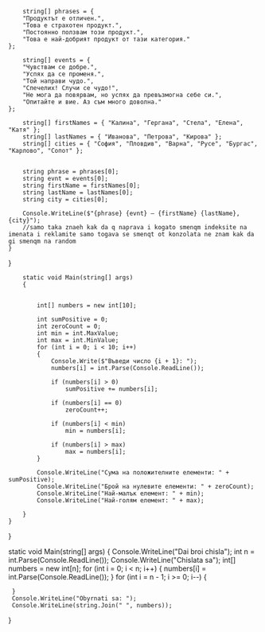         string[] phrases = {
        "Продуктът е отличен.",
        "Това е страхотен продукт.",
        "Постоянно ползвам този продукт.",
        "Това е най-добрият продукт от тази категория."
    };

        string[] events = {
        "Чувствам се добре.",
        "Успях да се променя.",
        "Той направи чудо.",
        "Спечелих! Случи се чудо!",
        "Не мога да повярвам, но успях да превъзмогна себе си.",
        "Опитайте и вие. Аз съм много доволна."
    };

        string[] firstNames = { "Калина", "Гергана", "Стела", "Елена", "Катя" };
        string[] lastNames = { "Иванова", "Петрова", "Кирова" };
        string[] cities = { "София", "Пловдив", "Варна", "Русе", "Бургас", "Карлово", "Сопот" };

        
        string phrase = phrases[0];
        string evnt = events[0];
        string firstName = firstNames[0];
        string lastName = lastNames[0];
        string city = cities[0];

        Console.WriteLine($"{phrase} {evnt} – {firstName} {lastName}, {city}");
        //samo taka znaeh kak da q naprava i kogato smenqm indeksite na imenata i reklamite samo togava se smenqt ot konzolata ne znam kak da gi smenqm na random
    }
}




        static void Main(string[] args)
        {
            
            
            int[] numbers = new int[10];

            int sumPositive = 0;
            int zeroCount = 0;
            int min = int.MaxValue;
            int max = int.MinValue;
            for (int i = 0; i < 10; i++)
            {
                Console.Write($"Въведи число {i + 1}: ");
                numbers[i] = int.Parse(Console.ReadLine());

                if (numbers[i] > 0)
                    sumPositive += numbers[i];

                if (numbers[i] == 0)
                    zeroCount++;

                if (numbers[i] < min)
                    min = numbers[i];

                if (numbers[i] > max)
                    max = numbers[i];
            }
            
            Console.WriteLine("Сума на положителните елементи: " + sumPositive);
            Console.WriteLine("Брой на нулевите елементи: " + zeroCount);
            Console.WriteLine("Най-малък елемент: " + min);
            Console.WriteLine("Най-голям елемент: " + max);

        }
    }
}






 static void Main(string[] args)
 {
     Console.WriteLine("Dai broi chisla");
     int n = int.Parse(Console.ReadLine());
     Console.WriteLine("Chislata sa");
     int[] numbers = new int[n];
     for (int i = 0; i < n; i++)
     {
         numbers[i] = int.Parse(Console.ReadLine());
     }
     for (int i = n - 1; i >= 0; i--)
     {
         
     }
     Console.WriteLine("Obyrnati sa: ");
     Console.WriteLine(string.Join(" ", numbers));
 }
